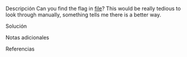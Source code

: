 Descripción
	Can you find the flag in [file](https://jupiter.challenges.picoctf.org/static/495d43ee4a2b9f345a4307d053b4d88d/file)? This would be really tedious to look through manually, something tells me there is a better way.
	
Solución
	
	
Notas adicionales
	
	
Referencias
	
	